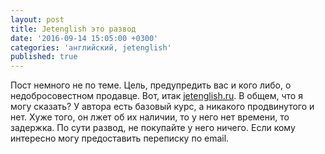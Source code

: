 ```yaml
---
layout: post
title: Jetenglish это развод
date: '2016-09-14 15:05:00 +0300'
categories: 'английский, jetenglish'
published: true
---
```

Пост немного не по теме. Цель, предупредить вас и кого либо, о недобросовестном продавце.
Вот, итак [jetenglish.ru](http://jetenglish.ru/). В общем, что я могу сказать? У автора есть базовый курс,
а никакого продвинутого и нет.
Хуже того, он лжет об их наличии, то у него нет времени, то задержка. По сути развод, не покупайте у него ничего.
Если кому интересно могу предоставить переписку по email.
